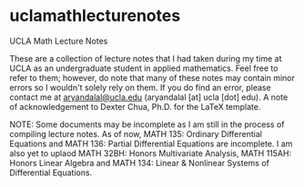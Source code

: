 # uclamathlecturenotes
UCLA Math Lecture Notes

These are a collection of lecture notes that I had taken during my time at UCLA as an undergraduate student in applied mathematics. Feel free to refer to them; however, do note that many of these notes may contain minor errors so I wouldn't solely rely on them. If you do find an error, please contact me at aryandalal@ucla.edu (aryandalal [at] ucla [dot] edu). A note of acknowledgement to Dexter Chua, Ph.D. for the LaTeX template. 

NOTE: Some documents may be incomplete as I am still in the process of compiling lecture notes. As of now, MATH 135: Ordinary Differential Equations and MATH 136: Partial Differential Equations are incomplete. I am also yet to uplaod MATH 32BH: Honors Multivariate Analysis, MATH 115AH: Honors Linear Algebra and MATH 134: Linear & Nonlinear Systems of Differential Equations. 
